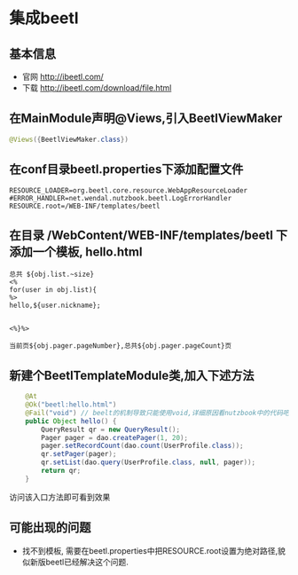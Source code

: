 # 集成beetl

## 基本信息

* 官网 http://ibeetl.com/
* 下载 http://ibeetl.com/download/file.html

## 在MainModule声明@Views,引入BeetlViewMaker

```java
@Views({BeetlViewMaker.class})
```

## 在conf目录beetl.properties下添加配置文件

```
RESOURCE_LOADER=org.beetl.core.resource.WebAppResourceLoader
#ERROR_HANDLER=net.wendal.nutzbook.beetl.LogErrorHandler
RESOURCE.root=/WEB-INF/templates/beetl
```

## 在目录 /WebContent/WEB-INF/templates/beetl 下添加一个模板, hello.html

```
总共 ${obj.list.~size}
<%
for(user in obj.list){
%>
hello,${user.nickname};


<%}%>

当前页${obj.pager.pageNumber},总共${obj.pager.pageCount}页
```

## 新建个BeetlTemplateModule类,加入下述方法

```java
	@At
	@Ok("beetl:hello.html")
	@Fail("void") // beelt的机制导致只能使用void,详细原因看nutzbook中的代码吧
	public Object hello() {
		QueryResult qr = new QueryResult();
		Pager pager = dao.createPager(1, 20);
		pager.setRecordCount(dao.count(UserProfile.class));
		qr.setPager(pager);
		qr.setList(dao.query(UserProfile.class, null, pager));
		return qr;
	}
```

访问该入口方法即可看到效果

## 可能出现的问题

* 找不到模板, 需要在beetl.properties中把RESOURCE.root设置为绝对路径,貌似新版beetl已经解决这个问题.
